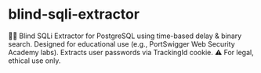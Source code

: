 # blind-sqli-extractor
🕵️‍♂️ Blind SQLi Extractor for PostgreSQL using time-based delay &amp; binary search. Designed for educational use (e.g., PortSwigger Web Security Academy labs). Extracts user passwords via TrackingId cookie. ⚠️ For legal, ethical use only.

